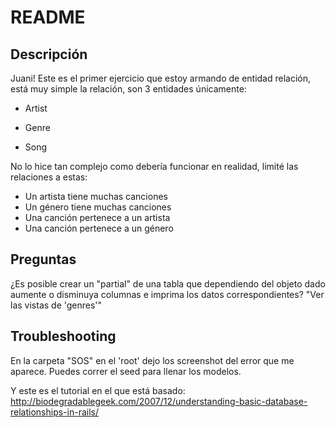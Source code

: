 # README

## Descripción
Juani! Este es el primer ejercicio que estoy armando de entidad relación, está muy simple la relación, son 3 entidades únicamente:

* Artist

* Genre

* Song

No lo hice tan complejo como debería funcionar en realidad, limité las relaciones a estas:

* Un artista tiene muchas canciones
* Un género tiene muchas canciones
* Una canción pertenece a un artista
* Una canción pertenece a un género

## Preguntas

¿Es posible crear un "partial" de una tabla que dependiendo del objeto dado aumente o disminuya columnas e imprima los datos correspondientes? 
"Ver las vistas de 'genres'"

## Troubleshooting

En la carpeta "SOS" en el 'root' dejo los screenshot del error que me aparece. Puedes correr el seed para llenar los modelos.

Y este es el tutorial en el que está basado: http://biodegradablegeek.com/2007/12/understanding-basic-database-relationships-in-rails/